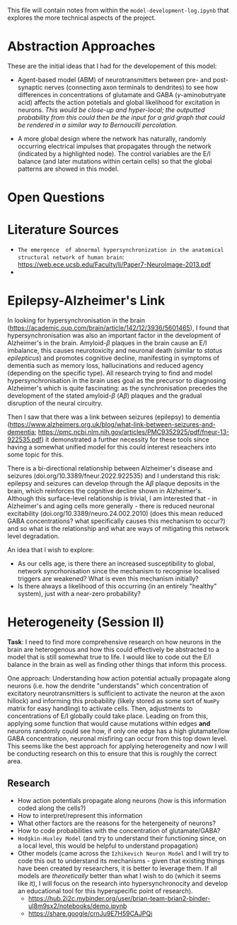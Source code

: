 This file will contain notes from within the `model-development-log.ipynb` that explores the more technical aspects of the project.

# Abstraction Approaches
These are the initial ideas that I had for the developement of this model:
- Agent-based model (ABM) of neurotransmitters between pre- and post- synaptic nerves (connecting axon terminals to dendrites) to see how differences in concentrations of glutamate and GABA ($\gamma$-aminobutryate acid) affects the action potetials and global likelihood for excitation in neurons. *This would be close-up and hyper-local; the outputted probability from this could then be the input for a grid graph that could be rendered in a similar way to Bernoucilli percolation.*

- A more global design where the network has naturally, randomly occurring electrical impulses that propagates through the network (indicated by a highlighted node). The control variables are the E/I balance (and later mutations within certain cells) so that the global patterns are showed in this model.

# Open Questions

# Literature Sources
- `The emergence  of abnormal hypersynchronization in the anatomical structural network of human brain`: https://web.ece.ucsb.edu/Faculty/li/Paper7-NeuroImage-2013.pdf
- 
# Epilepsy-Alzheimer's Link
In looking for hypersynchronisation in the brain (https://academic.oup.com/brain/article/142/12/3936/5601465), I found that hypersynchronisation was also an important factor in the development of Alzheimer's in the brain. Amyloid-$\beta$ plaques in the brain cause an E/I imbalance, this causes neurotoxicity and neuronal death (similar to *status epilepticus*) and promotes cognitive decline, manifesting in symptoms of dementia such as memory loss, hallucinations and reduced agency (depending on the specific type). All research trying to find and model hypersynchronisation in the brain uses goal as the precursor to diagnosing Alzheimer's which is quite fascinating: as the synchronisation precedes the development of the stated amyloid-$\beta$ (A$\beta$) plaques and the gradual disruption of the neural circuitry.

Then I saw that there was a link between seizures (epilepsy) to dementia (https://www.alzheimers.org.uk/blog/what-link-between-seizures-and-dementia; https://pmc.ncbi.nlm.nih.gov/articles/PMC9352925/pdf/fneur-13-922535.pdf) it demonstrated a further necessity for these tools since having a somewhat unified model for this could interest reseachers into some topic for this.

There is a bi-directional relationship between Alzheimer's disease and seizures (doi.org/10.3389/fneur.2022.922535) and I understand this risk: epilepsy and seizures can develop through the A$\beta$ plaque deposits in the brain, which reinforces the cognitive decline shown in Alzheimer's. Although this surface-level relationship is trivial, I am interested that - in Alzheimer's and aging cells more generally - there is reduced neuronal excitability (doi.org/10.3389/neuro.24.002.2010) (does this mean reduced GABA concentrations? what specifically causes this mechanism to occur?) and so what is the relationship and what are ways of mitigating this network level degradation.

An idea that I wish to explore:
- As our cells age, is there there an increased susceptibility to global, network syncrhonisation since the mechanism to recognise localised triggers are weakened? What is even this mechanism initially? 
- Is there always a likelihood of this occurring (in an entirely "healthy" system), just with a near-zero probability?


# Heterogeneity (Session II)
**Task**: I need to find more comprehensive research on how neurons in the brain are heterogenous and how this could effectively be abstracted to a model that is still somewhat true to life. I would like to code out the E/I balance in the brain as well as finding other things that inform this process. 

One approach: Understanding how action potential actually propagate along neurons (i.e. how the dendrite "understands" which concentration of excitatory neurotransmitters is sufficient to activate the neuron at the axon hillock) and informing this probability (likely stored as some sort of `NumPy` matrix for easy handling) to activate cells. Then, adjustments to concentrations of E/I globally could take place. 
Leading on from this, applying some function that would cause mutations within edges **and** neurons randomly could see how, if only one edge has a high glutamate/low GABA concentration, neuronal misfiring can occur from this top down level.
This seems like the best approach for applying heterogeneity and now I will be conducting research on this to ensure that this is roughly the correct area. 

## Research
- How action potentials propagate along neurons (how is this information coded along the cells?)
- How to interpret/represent this information
- What other factors are the reasons for the hetergeneity of neurons?
- How to code probabilities with the concentration of glutamate/GABA?
- `Hodgkin-Huxley Model` (and try to understand their functioning since, on a local level, this would be helpful to understand propagation)
- Other models (came across the `Izhikevich Neuron Model` and I will try to code this out to understand its mechanisms - given that existing things have been created by researchers, it is better to leverage them. If all models are *theoretically* better than what I wish to do (which it seems like it), I will focus on the research into hypersynchronocity and develop an educational tool for this hyperspecific point of research).
  - https://hub.2i2c.mybinder.org/user/brian-team-brian2-binder-ul8m9sx2/notebooks/demo.ipynb
  - https://share.google/crnJu9E7H59CAJPQi







